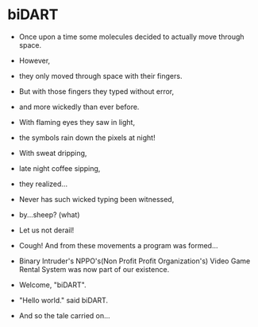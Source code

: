 # biDART

* Once upon a time some molecules decided to actually move through space. 
* However, 
* they only moved through space with their fingers. 
* But with those fingers they typed without error,
* and more wickedly than ever before.
* With flaming eyes they saw in light,
* the symbols rain down the pixels at night!
* With sweat dripping,
* late night coffee sipping,
* they realized...
* Never has such wicked typing been witnessed,
* by...sheep? (what) 
* Let us not derail! 
* Cough! And from these movements a program was formed... 

* Binary Intruder's NPPO's(Non Profit Profit Organization's) Video Game Rental System was now part of our existence.
* Welcome, "biDART".

- "Hello world." said biDART.

* And so the tale carried on...
